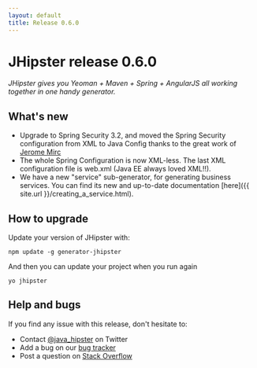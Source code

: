 ```yaml
---
layout: default
title: Release 0.6.0
---
```


JHipster release 0.6.0
==================

*JHipster gives you Yeoman + Maven + Spring + AngularJS all working together in one handy generator.*

What's new
----------

- Upgrade to Spring Security 3.2, and moved the Spring Security configuration from XML to Java Config thanks to the great work of [Jerome Mirc](https://twitter.com/JeromeMirc)
- The whole Spring Configuration is now XML-less. The last XML configuration file is web.xml (Java EE always loved XML!!).
- We have a new "service" sub-generator, for generating business services. You can find its new and up-to-date documentation [here]({{ site.url }}/creating_a_service.html).

How to upgrade
------------

Update your version of JHipster with:

```
npm update -g generator-jhipster
```

And then you can update your project when you run again

```
yo jhipster
```

Help and bugs
--------------

If you find any issue with this release, don't hesitate to:

- Contact [@java_hipster](https://twitter.com/java_hipster) on Twitter
- Add a bug on our [bug tracker](https://github.com/jhipster/generator-jhipster/issues?state=open)
- Post a question on [Stack Overflow](http://stackoverflow.com/tags/jhipster/info)
